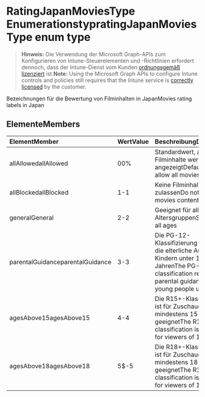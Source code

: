 # <a name="ratingjapanmoviestype-enum-type"></a><span data-ttu-id="00528-101">RatingJapanMoviesType Enumerationstyp</span><span class="sxs-lookup"><span data-stu-id="00528-101">ratingJapanMoviesType enum type</span></span>

> <span data-ttu-id="00528-102">**Hinweis:** Die Verwendung der Microsoft Graph-APIs zum Konfigurieren von Intune-Steuerelementen und -Richtlinien erfordert dennoch, dass der Intune-Dienst vom Kunden [ordnungsgemäß lizenziert](https://go.microsoft.com/fwlink/?linkid=839381) ist.</span><span class="sxs-lookup"><span data-stu-id="00528-102">**Note:** Using the Microsoft Graph APIs to configure Intune controls and policies still requires that the Intune service is [correctly licensed](https://go.microsoft.com/fwlink/?linkid=839381) by the customer.</span></span>

<span data-ttu-id="00528-103">Bezeichnungen für die Bewertung von Filminhalten in Japan</span><span class="sxs-lookup"><span data-stu-id="00528-103">Movies rating labels in Japan</span></span>
## <a name="members"></a><span data-ttu-id="00528-104">Elemente</span><span class="sxs-lookup"><span data-stu-id="00528-104">Members</span></span>
|<span data-ttu-id="00528-105">Element</span><span class="sxs-lookup"><span data-stu-id="00528-105">Member</span></span>|<span data-ttu-id="00528-106">Wert</span><span class="sxs-lookup"><span data-stu-id="00528-106">Value</span></span>|<span data-ttu-id="00528-107">Beschreibung</span><span class="sxs-lookup"><span data-stu-id="00528-107">Description</span></span>|
|:---|:---|:---|
|<span data-ttu-id="00528-108">allAllowed</span><span class="sxs-lookup"><span data-stu-id="00528-108">allAllowed</span></span>|<span data-ttu-id="00528-109">0</span><span class="sxs-lookup"><span data-stu-id="00528-109">0%</span></span>|<span data-ttu-id="00528-110">Standardwert, alle Filminhalte werden angezeigt</span><span class="sxs-lookup"><span data-stu-id="00528-110">Default value, allow all movies content</span></span>|
|<span data-ttu-id="00528-111">allBlocked</span><span class="sxs-lookup"><span data-stu-id="00528-111">allBlocked</span></span>|<span data-ttu-id="00528-112">1</span><span class="sxs-lookup"><span data-stu-id="00528-112">-1</span></span>|<span data-ttu-id="00528-113">Keine Filminhalte zulassen</span><span class="sxs-lookup"><span data-stu-id="00528-113">Do not allow any movies content</span></span>|
|<span data-ttu-id="00528-114">general</span><span class="sxs-lookup"><span data-stu-id="00528-114">General</span></span>|<span data-ttu-id="00528-115">2</span><span class="sxs-lookup"><span data-stu-id="00528-115">-2</span></span>|<span data-ttu-id="00528-116">Geeignet für alle Altersgruppen</span><span class="sxs-lookup"><span data-stu-id="00528-116">Suitable for all ages</span></span>|
|<span data-ttu-id="00528-117">parentalGuidance</span><span class="sxs-lookup"><span data-stu-id="00528-117">parentalGuidance</span></span>|<span data-ttu-id="00528-118">3</span><span class="sxs-lookup"><span data-stu-id="00528-118">-3</span></span>|<span data-ttu-id="00528-119">Die PG-12-Klassifizierung erfordert die elterliche Aufsicht von Kindern unter 12 Jahren</span><span class="sxs-lookup"><span data-stu-id="00528-119">The PG-12 classification requests parental guidance for young people under 12</span></span>|
|<span data-ttu-id="00528-120">agesAbove15</span><span class="sxs-lookup"><span data-stu-id="00528-120">agesAbove15</span></span>|<span data-ttu-id="00528-121">4</span><span class="sxs-lookup"><span data-stu-id="00528-121">-4</span></span>|<span data-ttu-id="00528-122">Die R15+-Klassifizierung ist für Zuschauer von mindestens 15 Jahren geeignet</span><span class="sxs-lookup"><span data-stu-id="00528-122">The R15+ classification is suitable for viewers of 15 or older</span></span>|
|<span data-ttu-id="00528-123">agesAbove18</span><span class="sxs-lookup"><span data-stu-id="00528-123">agesAbove18</span></span>|<span data-ttu-id="00528-124">5</span><span class="sxs-lookup"><span data-stu-id="00528-124">$-5</span></span>|<span data-ttu-id="00528-125">Die R18+-Klassifizierung ist für Zuschauer von mindestens 18 Jahren geeignet</span><span class="sxs-lookup"><span data-stu-id="00528-125">The R18+ classification is suitable for viewers of 18 or older</span></span>|








